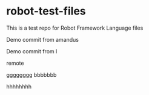 # robot-test-files

This is a test repo for Robot Framework Language files

Demo commit from amandus


Demo commit from l

remote


gggggggg
bbbbbbb

hhhhhhhh
